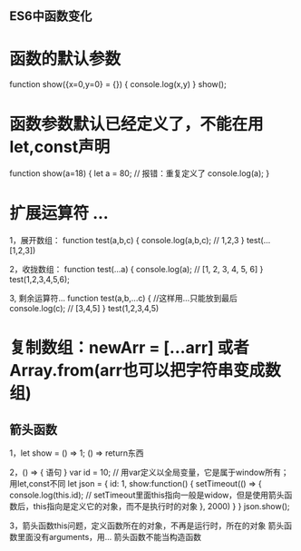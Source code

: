 ## ES6中函数变化
 
# 函数的默认参数
function show({x=0,y=0} = {}) {
  console.log(x,y)
}
show();

# 函数参数默认已经定义了，不能在用let,const声明
  function show(a=18) {
    let a = 80;    // 报错：重复定义了
    console.log(a);
  }

# 扩展运算符 ...

1，展开数组：
    function test(a,b,c) {
      console.log(a,b,c);  // 1,2,3
    }
    test(...[1,2,3])  

2，收拢数组：
    function test(...a) {
      console.log(a);  // [1, 2, 3, 4, 5, 6]
    }
    test(1,2,3,4,5,6);

3, 剩余运算符... 
    function test(a,b,...c) { //这样用...只能放到最后
      console.log(c);  // [3,4,5]
    }
    test(1,2,3,4,5)  

# 复制数组：newArr = [...arr] 或者 Array.from(arr也可以把字符串变成数组)

## 箭头函数
1，let show = () => 1;
   () => return东西

2，() => {
     语句
}
    var id = 10; // 用var定义以全局变量，它是属于window所有；用let,const不同
    let json = {
      id: 1,
      show:function() {
        setTimeout(() => { 
          console.log(this.id); // setTimeout里面this指向一般是widow，但是使用箭头函数后，this指向是定义它的对象，而不是执行时的对象
        }, 2000)
      }
    }
    json.show();

3，箭头函数this问题，定义函数所在的对象，不再是运行时，所在的对象
   箭头函数里面没有arguments，用...
   箭头函数不能当构造函数